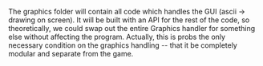 The graphics folder will contain all code which handles the GUI 
(ascii -> drawing on screen). It will be built with an API for the rest of the 
code, so theoretically, we could swap out the entire Graphics handler for 
something else without affecting the program. Actually, this is probs the only 
necessary condition on the graphics handling -- that it be completely modular 
and separate from the game.
